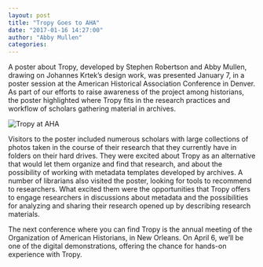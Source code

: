 ```yaml
---
layout: post
title: "Tropy Goes to AHA"
date: "2017-01-16 14:27:00"
author: "Abby Mullen"
categories:
---
```


A poster about Tropy, developed by Stephen Robertson and Abby Mullen, drawing on Johannes Krtek’s design work, was presented January 7, in a poster session at the American Historical Association Conference in Denver. As part of our efforts to raise awareness of the project among historians, the poster highlighted where Tropy fits in the research practices and workflow of scholars gathering material in archives. 

![Tropy at AHA](/blog/content/images/2017/01/Tropy@AHA2017.jpeg)

Visitors to the poster included numerous scholars with large collections of photos taken in the course of their research that they currently have in folders on their hard drives. They were excited about Tropy as an alternative that would let them organize and find that research, and about the possibility of working with metadata templates developed by archives. A number of librarians also visited the poster, looking for tools to recommend to researchers. What excited them were the opportunities that Tropy offers to engage researchers in discussions about metadata and the possibilities for analyzing and sharing their research opened up by describing research materials.

The next conference where you can find Tropy is the annual meeting of the Organization of American Historians, in New Orleans. On April 6, we’ll be one of the digital demonstrations, offering the chance for hands-on experience with Tropy. 